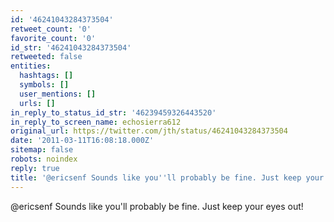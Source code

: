 ```yaml
---
id: '46241043284373504'
retweet_count: '0'
favorite_count: '0'
id_str: '46241043284373504'
retweeted: false
entities:
  hashtags: []
  symbols: []
  user_mentions: []
  urls: []
in_reply_to_status_id_str: '46239459326443520'
in_reply_to_screen_name: echosierra612
original_url: https://twitter.com/jth/status/46241043284373504
date: '2011-03-11T16:08:18.000Z'
sitemap: false
robots: noindex
reply: true
title: '@ericsenf Sounds like you''ll probably be fine. Just keep your eyes out!'
---
```


@ericsenf Sounds like you'll probably be fine. Just keep your eyes out!